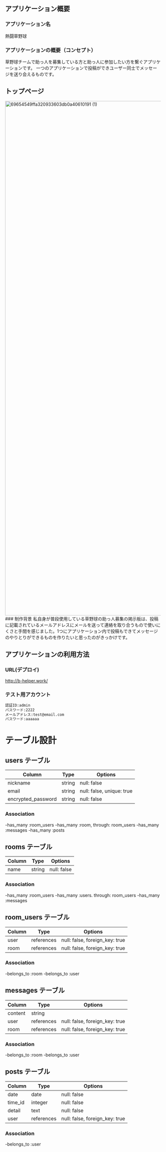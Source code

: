## アプリケーション概要

### アプリケーション名
熱闘草野球

### アプリケーションの概要（コンセプト）
草野球チームで助っ人を募集している方と助っ人に参加したい方を繋ぐアプリケーションです。
一つのアプリケーションで投稿ができユーザー同士でメッセージを送り会えるものです。

## トップページ
<img width="1660" alt="69654549ffa320933603db0a40610191 (1)" src="https://user-images.githubusercontent.com/83623919/131807181-a85bcfb3-61b2-4f9b-9f95-4c5861077190.png">
### 制作背景
私自身が普段使用している草野球の助っ人募集の掲示板は、投稿に記載されているメールアドレスにメールを送って連絡を取り合うもので使いにくさと手間を感じました。1つにアプリケーション内で投稿もできてメッセージのやりとりができるものを作りたいと思ったのがきっかけです。

## アプリケーションの利用方法

### URL(デプロイ)
<http://b-helper.work/>

### テスト用アカウント
```md
認証ID:admin
パスワード:2222
メールアドレス:test@email.com
パスワード:aaaaaa
```

# テーブル設計

## users テーブル

| Column                 | Type          | Options                          |
|------------------------|---------------|----------------------------------|
| nickname               | string        | null: false                      |
| email                  | string        | null: false, unique: true        |
| encrypted_password     | string        | null: false                      |

### Association
-has_many :room_users
-has_many :room, through: room_users
-has_many :messages
-has_many :posts

## rooms テーブル

| Column                | Type           | Options                          |
|-----------------------|----------------|----------------------------------|
| name                  | string         | null: false                      |


### Association
-has_many :room_users
-has_many :users. through: room_users
-has_many :messages

## room_users テーブル

| Column                | Type            | Options                         |
|-----------------------|-----------------|---------------------------------|
| user                  | references      | null: false, foreign_key: true  |
| room                  | references      | null: false, foreign_key: true  |

### Association
-belongs_to :room
-belongs_to :user

## messages テーブル

| Column                | Type            | Options                         |
|-----------------------|-----------------|---------------------------------|
| content               | string          |                                 |
| user                  | references      | null: false, foreign_key: true  |
| room                  | references      | null: false, foreign_key: true  |

### Association
-belongs_to :room
-belongs_to :user

## posts テーブル
| Column                | Type            | Options                         |
|-----------------------|-----------------|---------------------------------|
| date                  | date            | null: false                     |
| time_id               | integer         | null: false                     |
| detail                | text            | null: false                     |
| user                  | references      | null: false, foreign_key: true  |

### Association
-belongs_to :user